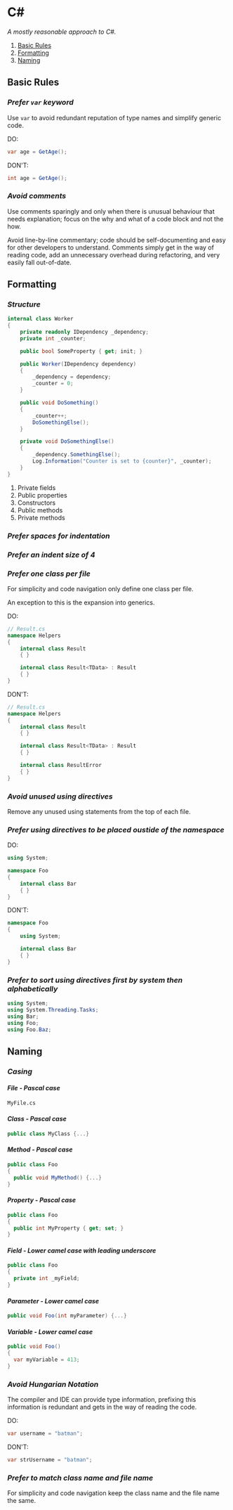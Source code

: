 # C\#

_A mostly reasonable approach to C#._

1. [Basic Rules](#basic-rules)
2. [Formatting](#formatting)
3. [Naming](#naming)

## Basic Rules

### _Prefer `var` keyword_

Use `var` to avoid redundant reputation of type names and simplify generic code.

DO:

```csharp
var age = GetAge();
```

DON'T:

```csharp
int age = GetAge();
```

### _Avoid comments_

Use comments sparingly and only when there is unusual behaviour that needs explanation; focus on the why and what of a code block and not the how.

Avoid line-by-line commentary; code should be self-documenting and easy for other developers to understand. Comments simply get in the way of reading code, add an unnecessary overhead during refactoring, and very easily fall out-of-date.

## Formatting

### _Structure_

```csharp
internal class Worker
{
    private readonly IDependency _dependency;
    private int _counter;

    public bool SomeProperty { get; init; }

    public Worker(IDependency dependency)
    {
        _dependency = dependency;
        _counter = 0;
    }

    public void DoSomething()
    {
        _counter++;
        DoSomethingElse();
    }

    private void DoSomethingElse()
    {
        _dependency.SomethingElse();
        Log.Information("Counter is set to {counter}", _counter);
    }
}
```

1. Private fields
1. Public properties
1. Constructors
1. Public methods
1. Private methods

### _Prefer spaces for indentation_

### _Prefer an indent size of 4_

### _Prefer one class per file_

For simplicity and code navigation only define one class per file.

An exception to this is the expansion into generics.

DO:

```csharp
// Result.cs
namespace Helpers
{
    internal class Result
    { }

    internal class Result<TData> : Result
    { }
}
```

DON'T:

```csharp
// Result.cs
namespace Helpers
{
    internal class Result
    { }

    internal class Result<TData> : Result
    { }

    internal class ResultError
    { }
}
```

### _Avoid unused using directives_

Remove any unused using statements from the top of each file.

### _Prefer using directives to be placed oustide of the namespace_

DO:

```csharp
using System;

namespace Foo
{
    internal class Bar
    { }
}
```

DON'T:

```csharp
namespace Foo
{
    using System;

    internal class Bar
    { }
}
```

### _Prefer to sort using directives first by system then alphabetically_

```csharp
using System;
using System.Threading.Tasks;
using Bar;
using Foo;
using Foo.Baz;
```

## Naming

### _Casing_

#### _File - Pascal case_

```txt
MyFile.cs
```

#### _Class - Pascal case_

```csharp
public class MyClass {...}
```

#### _Method - Pascal case_

```csharp
public class Foo
{
  public void MyMethod() {...}
}
```

#### _Property - Pascal case_

```csharp
public class Foo
{
  public int MyProperty { get; set; }
}
```

#### _Field - Lower camel case with leading underscore_

```csharp
public class Foo
{
  private int _myField;
}
```

#### _Parameter - Lower camel case_

```csharp
public void Foo(int myParameter) {...}
```

#### _Variable - Lower camel case_

```csharp
public void Foo()
{
  var myVariable = 413;
}
```

### _Avoid Hungarian Notation_

The compiler and IDE can provide type information, prefixing this information is redundant and gets in the way of reading the code.

DO:

```csharp
var username = "batman";
```

DON'T:

```csharp
var strUsername = "batman";
```

### _Prefer to match class name and file name_

For simplicity and code navigation keep the class name and the file name the same.
